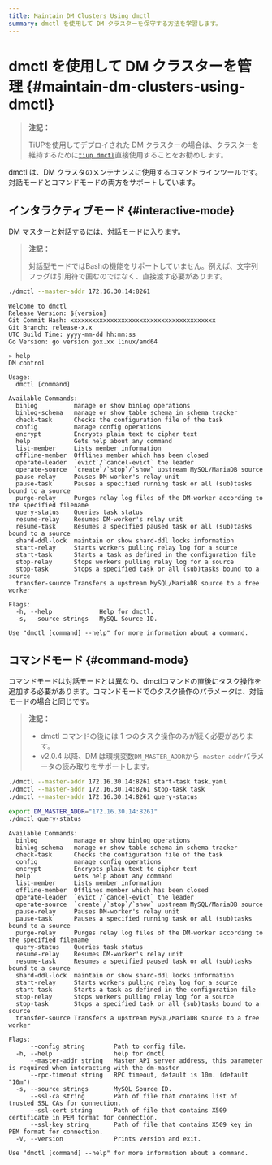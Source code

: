 ```yaml
---
title: Maintain DM Clusters Using dmctl
summary: dmctl を使用して DM クラスターを保守する方法を学習します。
---
```


# dmctl を使用して DM クラスターを管理 {#maintain-dm-clusters-using-dmctl}

> **注記：**
>
> TiUPを使用してデプロイされた DM クラスターの場合は、クラスターを維持するために[`tiup dmctl`](/dm/maintain-dm-using-tiup.md#dmctl)直接使用することをお勧めします。

dmctl は、DM クラスタのメンテナンスに使用するコマンドラインツールです。対話モードとコマンドモードの両方をサポートしています。

## インタラクティブモード {#interactive-mode}

DM マスターと対話するには、対話モードに入ります。

> **注記：**
>
> 対話型モードではBashの機能をサポートしていません。例えば、文字列フラグは引用符で囲むのではなく、直接渡す必要があります。

```bash
./dmctl --master-addr 172.16.30.14:8261
```

    Welcome to dmctl
    Release Version: ${version}
    Git Commit Hash: xxxxxxxxxxxxxxxxxxxxxxxxxxxxxxxxxxxxxxxx
    Git Branch: release-x.x
    UTC Build Time: yyyy-mm-dd hh:mm:ss
    Go Version: go version gox.xx linux/amd64

    » help
    DM control

    Usage:
      dmctl [command]

    Available Commands:
      binlog          manage or show binlog operations
      binlog-schema   manage or show table schema in schema tracker
      check-task      Checks the configuration file of the task
      config          manage config operations
      encrypt         Encrypts plain text to cipher text
      help            Gets help about any command
      list-member     Lists member information
      offline-member  Offlines member which has been closed
      operate-leader  `evict`/`cancel-evict` the leader
      operate-source  `create`/`stop`/`show` upstream MySQL/MariaDB source
      pause-relay     Pauses DM-worker's relay unit
      pause-task      Pauses a specified running task or all (sub)tasks bound to a source
      purge-relay     Purges relay log files of the DM-worker according to the specified filename
      query-status    Queries task status
      resume-relay    Resumes DM-worker's relay unit
      resume-task     Resumes a specified paused task or all (sub)tasks bound to a source
      shard-ddl-lock  maintain or show shard-ddl locks information
      start-relay     Starts workers pulling relay log for a source
      start-task      Starts a task as defined in the configuration file
      stop-relay      Stops workers pulling relay log for a source
      stop-task       Stops a specified task or all (sub)tasks bound to a source
      transfer-source Transfers a upstream MySQL/MariaDB source to a free worker

    Flags:
      -h, --help             Help for dmctl.
      -s, --source strings   MySQL Source ID.

    Use "dmctl [command] --help" for more information about a command.

## コマンドモード {#command-mode}

コマンドモードは対話モードとは異なり、dmctlコマンドの直後にタスク操作を追加する必要があります。コマンドモードでのタスク操作のパラメータは、対話モードの場合と同じです。

> **注記：**
>
> -   dmctl コマンドの後には 1 つのタスク操作のみが続く必要があります。
> -   v2.0.4 以降、DM は環境変数`DM_MASTER_ADDR`から`-master-addr`パラメータの読み取りをサポートします。

```bash
./dmctl --master-addr 172.16.30.14:8261 start-task task.yaml
./dmctl --master-addr 172.16.30.14:8261 stop-task task
./dmctl --master-addr 172.16.30.14:8261 query-status

export DM_MASTER_ADDR="172.16.30.14:8261"
./dmctl query-status
```

    Available Commands:
      binlog          manage or show binlog operations
      binlog-schema   manage or show table schema in schema tracker
      check-task      Checks the configuration file of the task
      config          manage config operations
      encrypt         Encrypts plain text to cipher text
      help            Gets help about any command
      list-member     Lists member information
      offline-member  Offlines member which has been closed
      operate-leader  `evict`/`cancel-evict` the leader
      operate-source  `create`/`stop`/`show` upstream MySQL/MariaDB source
      pause-relay     Pauses DM-worker's relay unit
      pause-task      Pauses a specified running task or all (sub)tasks bound to a source
      purge-relay     Purges relay log files of the DM-worker according to the specified filename
      query-status    Queries task status
      resume-relay    Resumes DM-worker's relay unit
      resume-task     Resumes a specified paused task or all (sub)tasks bound to a source
      shard-ddl-lock  maintain or show shard-ddl locks information
      start-relay     Starts workers pulling relay log for a source
      start-task      Starts a task as defined in the configuration file
      stop-relay      Stops workers pulling relay log for a source
      stop-task       Stops a specified task or all (sub)tasks bound to a source
      transfer-source Transfers a upstream MySQL/MariaDB source to a free worker

    Flags:
          --config string        Path to config file.
      -h, --help                 help for dmctl
          --master-addr string   Master API server address, this parameter is required when interacting with the dm-master
          --rpc-timeout string   RPC timeout, default is 10m. (default "10m")
      -s, --source strings       MySQL Source ID.
          --ssl-ca string        Path of file that contains list of trusted SSL CAs for connection.
          --ssl-cert string      Path of file that contains X509 certificate in PEM format for connection.
          --ssl-key string       Path of file that contains X509 key in PEM format for connection.
      -V, --version              Prints version and exit.

    Use "dmctl [command] --help" for more information about a command.
